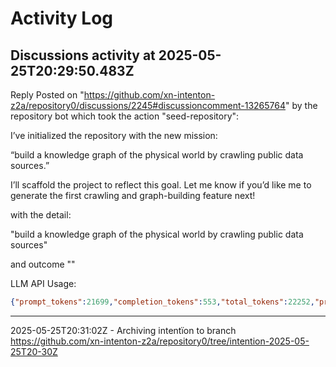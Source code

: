 # Activity Log

## Discussions activity at 2025-05-25T20:29:50.483Z

Reply Posted on "https://github.com/xn-intenton-z2a/repository0/discussions/2245#discussioncomment-13265764" by the repository bot which took the action "seed-repository":

I’ve initialized the repository with the new mission:

“build a knowledge graph of the physical world by crawling public data sources.”

I’ll scaffold the project to reflect this goal. Let me know if you’d like me to generate the first crawling and graph-building feature next!

with the detail:

"build a knowledge graph of the physical world by crawling public data sources"

and outcome ""

LLM API Usage:

```json
{"prompt_tokens":21699,"completion_tokens":553,"total_tokens":22252,"prompt_tokens_details":{"cached_tokens":0,"audio_tokens":0},"completion_tokens_details":{"reasoning_tokens":448,"audio_tokens":0,"accepted_prediction_tokens":0,"rejected_prediction_tokens":0}}

```
---

2025-05-25T20:31:02Z - Archiving intentïon to branch https://github.com/xn-intenton-z2a/repository0/tree/intention-2025-05-25T20-30Z

